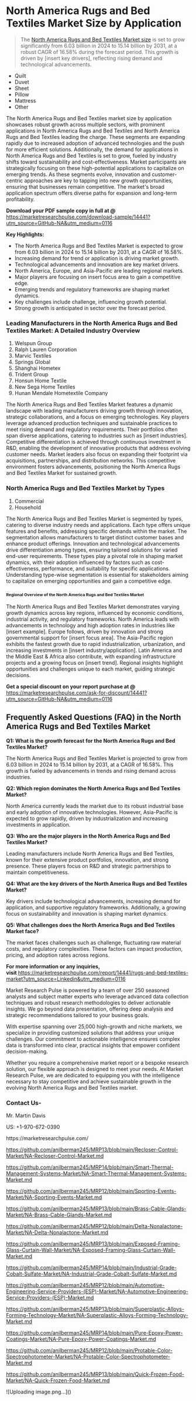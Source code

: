 <h1>North America Rugs and Bed Textiles Market&nbsp;Size by Application</h1><blockquote><p>The <a href="https://marketresearchpulse.com/download-sample/14441?utm_source=GitHub-NA&amp;utm_medium=0116">North America Rugs and Bed Textiles Market size</a> is set to grow significantly from 6.03 billion in 2024 to 15.14 billion by 2031, at a robust CAGR of 16.58% during the forecast period. This growth is driven by [insert key drivers], reflecting rising demand and technological advancements.</p></blockquote><ul><li>Quilt<li> Duvet<li> Sheet<li> Pillow<li> Mattress<li> Other</li></ul><p>The North America Rugs and Bed Textiles market size by application showcases robust growth across multiple sectors, with prominent applications in North America Rugs and Bed Textiles and North America Rugs and Bed Textiles leading the charge. These segments are expanding rapidly due to increased adoption of advanced technologies and the push for more efficient solutions. Additionally, the demand for applications in North America Rugs and Bed Textiles is set to grow, fueled by industry shifts toward sustainability and cost-effectiveness. Market participants are strategically focusing on these high-potential applications to capitalize on emerging trends. As these segments evolve, innovation and customer-centric approaches are key to tapping into new growth opportunities, ensuring that businesses remain competitive. The market's broad application spectrum offers diverse paths for expansion and long-term profitability.</p><p><strong>Download your PDF sample copy in full at @ </strong><a href="https://marketresearchpulse.com/download-sample/14441?utm_source=GitHub-NA&amp;utm_medium=0116">https://marketresearchpulse.com/download-sample/14441?utm_source=GitHub-NA&amp;utm_medium=0116</a></p><p><strong>Key Highlights: </strong></p><ul><li>The North America Rugs and Bed Textiles Market is expected to grow from 6.03 billion in 2024 to 15.14 billion by 2031, at a CAGR of 16.58%.</li><li>Increasing demand for trend or application is driving market growth.</li><li>Technological advancements and innovation are key market drivers.</li><li>North America, Europe, and Asia-Pacific are leading regional markets.</li><li>Major players are focusing on insert focus area to gain a competitive edge.</li><li>Emerging trends and regulatory frameworks are shaping market dynamics.</li><li>Key challenges include challenge, influencing growth potential.</li><li>Strong growth is anticipated in sector over the forecast period.</li></ul><h3>Leading Manufacturers in the North America Rugs and Bed Textiles Market: A Detailed Industry Overview</h3><ol><li>Welspun Group</li><li>Ralph Lauren Corporation</li><li>Marvic Textiles</li><li>Springs Global</li><li>Shanghai Hometex</li><li>Trident Group</li><li>Honsun Home Textile</li><li>New Sega Home Textiles</li><li>Hunan Mendale Hometextile Company</li></ol><div class="flex max-w-full flex-col flex-grow"><div class="min-h-8 text-message flex w-full flex-col items-end gap-2 whitespace-normal break-words [.text-message+&amp;]:mt-5" dir="auto" data-message-author-role="assistant" data-message-id="fd8432e4-4910-450d-b182-61b7bfb0a01f" data-message-model-slug="gpt-4o"><div class="flex w-full flex-col gap-1 empty:hidden first:pt-[3px]"><div class="markdown prose w-full break-words dark:prose-invert light"><p>The North America Rugs and Bed Textiles Market features a dynamic landscape with leading manufacturers driving growth through innovation, strategic collaborations, and a focus on emerging technologies. Key players leverage advanced production techniques and sustainable practices to meet rising demand and regulatory requirements. Their portfolios often span diverse applications, catering to industries such as [insert industries]. Competitive differentiation is achieved through continuous investment in R&amp;D, enabling the development of innovative products that address evolving customer needs. Market leaders also focus on expanding their footprint via acquisitions, partnerships, and distribution networks. This competitive environment fosters advancements, positioning the North America Rugs and Bed Textiles Market for sustained growth.</p></div></div></div></div><h3>North America Rugs and Bed Textiles Market by Types</h3><ol><li>Commercial<li> Household</li></ol><div class="flex max-w-full flex-col flex-grow"><div class="min-h-8 text-message flex w-full flex-col items-end gap-2 whitespace-normal break-words [.text-message+&amp;]:mt-5" dir="auto" data-message-author-role="assistant" data-message-id="084470be-0bb7-4664-bddf-5156b4f41249" data-message-model-slug="gpt-4o-mini"><div class="flex w-full flex-col gap-1 empty:hidden first:pt-[3px]"><div class="markdown prose w-full break-words dark:prose-invert light"><p>The North America Rugs and Bed Textiles Market is segmented by types, catering to diverse industry needs and applications. Each type offers unique features and benefits, addressing specific demands within the market. The segmentation allows manufacturers to target distinct customer bases and enhance product offerings. Innovation and technological advancements drive differentiation among types, ensuring tailored solutions for varied end-user requirements. These types play a pivotal role in shaping market dynamics, with their adoption influenced by factors such as cost-effectiveness, performance, and suitability for specific applications. Understanding type-wise segmentation is essential for stakeholders aiming to capitalize on emerging opportunities and gain a competitive edge.</p></div></div></div></div><h3><span style="font-size: 11px;">Regional Overview of the North America Rugs and Bed Textiles Market</span></h3><div class="flex max-w-full flex-col flex-grow"><div class="min-h-8 text-message flex w-full flex-col items-end gap-2 whitespace-normal break-words [.text-message+&amp;]:mt-5" dir="auto" data-message-author-role="assistant" data-message-id="e9038762-ce64-4e30-91c9-9bd413514231" data-message-model-slug="gpt-4o-mini"><div class="flex w-full flex-col gap-1 empty:hidden first:pt-[3px]"><div class="markdown prose w-full break-words dark:prose-invert light"><p>The North America Rugs and Bed Textiles Market demonstrates varying growth dynamics across key regions, influenced by economic conditions, industrial activity, and regulatory frameworks. North America leads with advancements in technology and high adoption rates in industries like [insert example]. Europe follows, driven by innovation and strong governmental support for [insert focus area]. The Asia-Pacific region exhibits the fastest growth due to rapid industrialization, urbanization, and increasing investments in [insert industry/application]. Latin America and the Middle East &amp; Africa also contribute, with expanding infrastructure projects and a growing focus on [insert trend]. Regional insights highlight opportunities and challenges unique to each market, guiding strategic decisions.</p></div></div></div></div><p><strong>Get a special discount on your report purchase at @ </strong><a href="https://marketresearchpulse.com/ask-for-discount/14441?utm_source=GitHub-NA&amp;utm_medium=0116">https://marketresearchpulse.com/ask-for-discount/14441?utm_source=GitHub-NA&amp;utm_medium=0116</a></p><h2>Frequently Asked Questions (FAQ) in the North America Rugs and Bed Textiles Market</h2><p><strong>Q1: What is the growth forecast for the North America Rugs and Bed Textiles Market?</strong></p><p>The North America Rugs and Bed Textiles Market is projected to grow from 6.03 billion in 2024 to 15.14 billion by 2031, at a CAGR of 16.58%. This growth is fueled by advancements in trends and rising demand across industries.</p><p><strong>Q2: Which region dominates the North America Rugs and Bed Textiles Market?</strong></p><p>North America currently leads the market due to its robust industrial base and early adoption of innovative technologies. However, Asia-Pacific is expected to grow rapidly, driven by industrialization and increasing investments in application.</p><p><strong>Q3: Who are the major players in the North America Rugs and Bed Textiles Market?</strong></p><p>Leading manufacturers include North America Rugs and Bed Textiles, known for their extensive product portfolios, innovation, and strong presence. These players focus on R&amp;D and strategic partnerships to maintain competitiveness.</p><p><strong>Q4: What are the key drivers of the North America Rugs and Bed Textiles Market?</strong></p><p>Key drivers include technological advancements, increasing demand for application, and supportive regulatory frameworks. Additionally, a growing focus on sustainability and innovation is shaping market dynamics.</p><p><strong>Q5: What challenges does the North America Rugs and Bed Textiles Market face?</strong></p><p>The market faces challenges such as challenge, fluctuating raw material costs, and regulatory complexities. These factors can impact production, pricing, and adoption rates across regions.</p><p><strong>For more information or any inquiries, visit&nbsp;</strong><a href="https://marketresearchpulse.com/report/14441/rugs-and-bed-textiles-market?utm_source=Linkedin&utm_medium=0116">https://marketresearchpulse.com/report/14441/rugs-and-bed-textiles-market?utm_source=Linkedin&utm_medium=0116</a></p><p>Market Research Pulse is powered by a team of over 250 seasoned analysts and subject matter experts who leverage advanced data collection techniques and robust research methodologies to deliver actionable insights. We go beyond data presentation, offering deep analysis and strategic recommendations tailored to your business goals.</p><p>With expertise spanning over 25,000 high-growth and niche markets, we specialize in providing customized solutions that address your unique challenges. Our commitment to actionable intelligence ensures complex data is transformed into clear, practical insights that empower confident decision-making.</p><p>Whether you require a comprehensive market report or a bespoke research solution, our flexible approach is designed to meet your needs. At Market Research Pulse, we are dedicated to equipping you with the intelligence necessary to stay competitive and achieve sustainable growth in the evolving North America Rugs and Bed Textiles market.</p><h3><strong>Contact Us-</strong></h3><p>Mr. Martin Davis</p><p>US: +1-970-672-0390</p><p>https://marketresearchpulse.com/</p><p><a href="https://github.com/anilberman245/MRP13/blob/main/Recloser-Control-Market/NA-Recloser-Control-Market.md">https://github.com/anilberman245/MRP13/blob/main/Recloser-Control-Market/NA-Recloser-Control-Market.md</a></p><p><a href="https://github.com/anilberman245/MRP14/blob/main/Smart-Thermal-Management-Systems-Market/NA-Smart-Thermal-Management-Systems-Market.md">https://github.com/anilberman245/MRP14/blob/main/Smart-Thermal-Management-Systems-Market/NA-Smart-Thermal-Management-Systems-Market.md</a></p><p><a href="https://github.com/anilberman245/MRP12/blob/main/Sporting-Events-Market/NA-Sporting-Events-Market.md">https://github.com/anilberman245/MRP12/blob/main/Sporting-Events-Market/NA-Sporting-Events-Market.md</a></p><p><a href="https://github.com/anilberman245/MRP13/blob/main/Brass-Cable-Glands-Market/NA-Brass-Cable-Glands-Market.md">https://github.com/anilberman245/MRP13/blob/main/Brass-Cable-Glands-Market/NA-Brass-Cable-Glands-Market.md</a></p><p><a href="https://github.com/anilberman245/MRP12/blob/main/Delta-Nonalactone-Market/NA-Delta-Nonalactone-Market.md">https://github.com/anilberman245/MRP12/blob/main/Delta-Nonalactone-Market/NA-Delta-Nonalactone-Market.md</a></p><p><a href="https://github.com/anilberman245/MRP13/blob/main/Exposed-Framing-Glass-Curtain-Wall-Market/NA-Exposed-Framing-Glass-Curtain-Wall-Market.md">https://github.com/anilberman245/MRP13/blob/main/Exposed-Framing-Glass-Curtain-Wall-Market/NA-Exposed-Framing-Glass-Curtain-Wall-Market.md</a></p><p><a href="https://github.com/anilberman245/MRP14/blob/main/Industrial-Grade-Cobalt-Sulfate-Market/NA-Industrial-Grade-Cobalt-Sulfate-Market.md">https://github.com/anilberman245/MRP14/blob/main/Industrial-Grade-Cobalt-Sulfate-Market/NA-Industrial-Grade-Cobalt-Sulfate-Market.md</a></p><p><a href="https://github.com/anilberman245/MRP12/blob/main/Automotive-Engineering-Service-Providers-(ESP)-Market/NA-Automotive-Engineering-Service-Providers-(ESP)-Market.md">https://github.com/anilberman245/MRP12/blob/main/Automotive-Engineering-Service-Providers-(ESP)-Market/NA-Automotive-Engineering-Service-Providers-(ESP)-Market.md</a></p><p><a href="https://github.com/anilberman245/MRP13/blob/main/Superplastic-Alloys-Forming-Technology-Market/NA-Superplastic-Alloys-Forming-Technology-Market.md">https://github.com/anilberman245/MRP13/blob/main/Superplastic-Alloys-Forming-Technology-Market/NA-Superplastic-Alloys-Forming-Technology-Market.md</a></p><p><a href="https://github.com/anilberman245/MRP14/blob/main/Pure-Epoxy-Power-Coatings-Market/NA-Pure-Epoxy-Power-Coatings-Market.md">https://github.com/anilberman245/MRP14/blob/main/Pure-Epoxy-Power-Coatings-Market/NA-Pure-Epoxy-Power-Coatings-Market.md</a></p><p><a href="https://github.com/anilberman245/MRP12/blob/main/Protable-Color-Spectrophotometer-Market/NA-Protable-Color-Spectrophotometer-Market.md">https://github.com/anilberman245/MRP12/blob/main/Protable-Color-Spectrophotometer-Market/NA-Protable-Color-Spectrophotometer-Market.md</a></p><p><a href="https://github.com/anilberman245/MRP13/blob/main/Quick-Frozen-Food-Market/NA-Quick-Frozen-Food-Market.md">https://github.com/anilberman245/MRP13/blob/main/Quick-Frozen-Food-Market/NA-Quick-Frozen-Food-Market.md</a></p>
![Uploading image.png…]()
